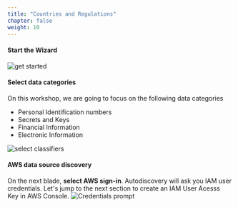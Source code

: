 ```yaml
---
title: "Countries and Regulations"
chapter: false
weight: 10
---
```



#### Start the Wizard
![get started](/images/autodiscovery/get_started.png)
#### Select data categories
On this workshop, we are going to focus on the following data categories

- Personal Identification numbers
- Secrets and Keys
- Financial Information
- Electronic Information

![select classifiers](/images/autodiscovery/select-data-categories.png)

#### AWS data source discovery
On the next blade, __select AWS sign-in__. Autodiscovery will ask you IAM user credentials. Let's jump to the next section to create an IAM User Acesss Key in AWS Console.
![Credentials prompt](/images/autodiscovery/cred_prompt.png)
